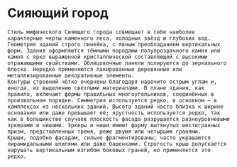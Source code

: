Сияющий город
=============

	Стиль мифического Сияющего города совмещает в себе наиболее характерные черты каменного леса, холодных звёзд и глубоких вод. Геометрия зданий строго линейна, с явным преобладанием вертикальных форм. Здания оформляются тёмными породами полупрозрачного камня или камня с ярко выраженной кристаллической составляющей с высокими отражающими свойствами. Облицовочные панели полируются до зеркального блеска. Нередко применяются лакированные деревянные или металлизированные декоративные элементы.
	Контуры строений чётко очерчены благодаря нарочито острым углам и, иногда, их выделению светлыми материалами. В плане здания, как правило, включают формы правильных многоугольников, соединённых в произвольном порядке. Симметрия используется редко, в основном — в комплексах из нескольких зданий. Высота зданий часто близка к ширине основания или даже превышает её; ярустность используется редко, так как в большинстве случаев плоскость фасада разрушается разноуровневыми эркерами и нишами. Эркеры и ниши имеют форму вытянутых шестигранных призм, представленных тремя, реже двумя или четырьмя гранями.
	Крыши, подобно фасадам, сильно фрагментированы; часто украшаются пирамидальными шпилями или даже башенками. Строгость крыш допускается нарушать вертикальным изгибом боковых граней, но применяется это редко.
